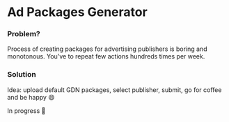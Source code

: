 # Ad Packages Generator

### Problem?  
Process of creating packages for advertising publishers is boring and monotonous. You've to repeat few actions hundreds times per week. 

### Solution  
Idea: upload default GDN packages, select publisher, submit, go for coffee and be happy :smile:

In progress :hammer: